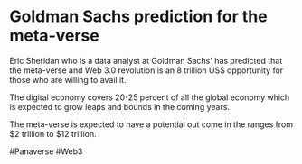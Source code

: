 # Goldman Sachs prediction for the meta-verse
Eric Sheridan who is a data analyst at Goldman Sachs' has predicted that the meta-verse and Web 3.0 revolution is an 8 trillion US$ opportunity for those who are willing to avail it.

The digital economy covers 20-25 percent of all the global economy which is expected to grow leaps and bounds in the coming years.

The meta-verse is expected to have a potential out come in the ranges from $2 trillion to $12 trillion.

#Panaverse #Web3
